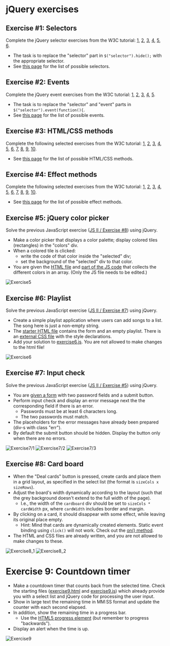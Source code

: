 # jQuery exercises

## Exercise #1: Selectors

Complete the jQuery selector exercises from the W3C tutorial: [1](https://www.w3schools.com/jquery/exercise_jq.asp?filename=exercise_jq_selectors1), [2](https://www.w3schools.com/jquery/exercise_jq.asp?filename=exercise_jq_selectors2), [3](https://www.w3schools.com/jquery/exercise_jq.asp?filename=exercise_jq_selectors3), [4](https://www.w3schools.com/jquery/exercise_jq.asp?filename=exercise_jq_selectors4), [5](https://www.w3schools.com/jquery/exercise_jq.asp?filename=exercise_jq_selectors5), [6](http://www.w3schools.com/jquery/exercise_jq.asp?filename=exercise_selectors6).

  - The task is to replace the "selector" part in `$("selector").hide();` with the appropriate selector.
  - See [this page](http://www.w3schools.com/jquery/jquery_ref_selectors.asp) for the list of possible selectors.


## Exercise #2: Events

Complete the jQuery event exercises from the W3C tutorial: [1](http://www.w3schools.com/jquery/exercise_jq.asp?filename=exercise_jq_events1), [2](http://www.w3schools.com/jquery/exercise_jq.asp?filename=exercise_jq_events2), [3](http://www.w3schools.com/jquery/exercise_jq.asp?filename=exercise_jq_events3), [4](http://www.w3schools.com/jquery/exercise_jq.asp?filename=exercise_jq_events4), [5](http://www.w3schools.com/jquery/exercise_jq.asp?filename=exercise_jq_events5).

  - The task is to replace the "selector" and "event" parts in `$("selector").event(function(){`.
  - See [this page](http://www.w3schools.com/jquery/jquery_ref_events.asp) for the list of possible events.


## Exercise #3: HTML/CSS methods

Complete the following selected exercises from the W3C tutorial: [1](http://www.w3schools.com/jquery/exercise_jq.asp?filename=exercise_jq_dom_get1), [2](http://www.w3schools.com/jquery/exercise_jq.asp?filename=exercise_jq_dom_get3), [3](http://www.w3schools.com/jquery/exercise_jq.asp?filename=exercise_jq_dom_set1), [4](http://www.w3schools.com/jquery/exercise_jq.asp?filename=exercise_jq_dom_set3), [5](http://www.w3schools.com/jquery/exercise_jq.asp?filename=exercise_jq_dom_set4), [6](http://www.w3schools.com/jquery/exercise_jq.asp?filename=exercise_jq_dom_add1), [7](http://www.w3schools.com/jquery/exercise_jq.asp?filename=exercise_jq_dom_remove3), [8](http://www.w3schools.com/jquery/exercise_jq.asp?filename=exercise_jq_css_classes1), [9](http://www.w3schools.com/jquery/exercise_jq.asp?filename=exercise_jq_css1), [10](http://www.w3schools.com/jquery/exercise_jq.asp?filename=exercise_jq_css4).

  - See [this page](http://www.w3schools.com/jquery/jquery_ref_html.asp) for the list of possible HTML/CSS methods.


## Exercise #4: Effect methods

Complete the following selected exercises from the W3C tutorial: [1](http://www.w3schools.com/jquery/exercise_jq.asp?filename=exercise_jq_hide_show2), [2](http://www.w3schools.com/jquery/exercise_jq.asp?filename=exercise_jq_hide_show4), [3](http://www.w3schools.com/jquery/exercise_jq.asp?filename=exercise_jq_fade1), [4](http://www.w3schools.com/jquery/exercise_jq.asp?filename=exercise_jq_fade3), [5](http://www.w3schools.com/jquery/exercise_jq.asp?filename=exercise_jq_slide1), [6](http://www.w3schools.com/jquery/exercise_jq.asp?filename=exercise_jq_slide3), [7](http://www.w3schools.com/jquery/exercise_jq.asp?filename=exercise_jq_animate1), [8](http://www.w3schools.com/jquery/exercise_jq.asp?filename=exercise_jq_animate2), [9](http://www.w3schools.com/jquery/exercise_jq.asp?filename=exercise_jq_animate3), [10](http://www.w3schools.com/jquery/exercise_jq.asp?filename=exercise_jq_animate4).

  - See [this page](http://www.w3schools.com/jquery/jquery_ref_effects.asp) for the list of possible effect methods.


## Exercise #5: jQuery color picker

Solve the previous JavaScript exercise ([JS II / Exercise #8](../../solutions/js/events_dom/exercise8.js)) using jQuery.

  - Make a color picker that displays a color palette; display colored tiles (rectangles) in the "colors" div.
  - When a colored tile is clicked:
    * write the code of that color inside the "selected" div;
    * set the background of the "selected" div to that color.
  - You are given the [HTML file](exercise5.html) and [part of the JS code](exercise5.js) that collects the different colors in an array. (Only the JS file needs to be edited.)

![Exercise5](../../exercises/js/events_dom/images/exercise8.png)


## Exercise #6: Playlist

Solve the previous JavaScript exercise ([JS II / Exercise #7](../../solutions/js/events_dom/exercise7.js)) using jQuery.

  - Create a simple playlist application where users can add songs to a list. The song here is just a non-empty string.
  - The [starter HTML file](exercise6.html) contains the form and an empty playlist.  There is an [external CSS file](exercise6.css) with the style declarations.
  - Add your solution to [exercise6.js](exercise6.js). You are not allowed to make changes to the html file!

![Exercise6](../../exercises/js/events_dom/images/exercise7.png)


## Exercise #7: Input check

Solve the previous JavaScript exercise ([JS II / Exercise #5](../../solutions/js/events_dom/exercise7.js)) using jQuery.

  - You are [given a form](exercise7.html) with two password fields and a submit button.
  - Perform input check and display an error message next the the corresponding field if there is an error.
    * Passwords must be at least 6 characters long.
    * The two passwords must match.
  - The placeholders for the error messages have already been prepared (div-s with class "err").
  - By default the submit button should be hidden. Display the button only when there are no errors.

![Exercise7/1](../../exercises/js/events_dom/images/exercise5_1.png)
![Exercise7/2](../../exercises/js/events_dom/images/exercise5_2.png)
![Exercise7/3](../../exercises/js/events_dom/images/exercise5_3.png)


## Exercise #8: Card board

  - When the "Deal cards" button is pressed, create cards and place them  in a grid layout, as specified in the select list (the format is `sizeCols x sizeRows`).
  - Adjust the board's width dynamically according to the layout (such that the grey background doesn't extend to the full width of the page).
    * I.e., the width of the `cardboard` div should be set to `sizeCols * cardWidth` px, where `cardWidth` includes border and margin.
  - By clicking on a card, it should disappear with some effect, while leaving its original place empty.
    * Hint: Mind that cards are dynamically created elements. Static event binding using `click()` will not work. Check out the [on() method](https://api.jquery.com/on/).
  - The HTML and CSS files are already written, and you are not allowed to make changes to these.

![Exercise8_1](images/exercise8_1.png)
![Exercise8_2](images/exercise8_2.png)


# Exercise 9: Countdown timer

  - Make a countdown timer that counts back from the selected time. Check the starting files ([exercise9.html](exercise9.html) and [exercise9.js](exercise9.js)) which already provide you with a select list and jQuery code for processing the user input.
  - Show in large text the remaining time in MM:SS format and update the counter with each second elapsed.
  - In addition, show the remaining time in a progress bar.
    * Use the [HTML5 progress element](https://www.w3schools.com/tags/tag_progress.asp) (but remember to progress "backwards").
  - Display an alert when the time is up.

![Exercise9](images/exercise9.png)
